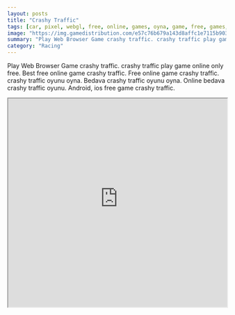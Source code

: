```yaml
---
layout: posts
title: "Crashy Traffic"
tags: [car, pixel, webgl, free, online, games, oyna, game, free, games, play, play, games]
image: "https://img.gamedistribution.com/e57c76b679a143d8affc1e7115b90322-1280x720.jpeg"
summary: "Play Web Browser Game crashy traffic. crashy traffic play game online only free. Best free online game crashy traffic. Free online game crashy traffic. crashy traffic oyunu oyna. Bedava crashy traffic oyunu oyna. Online bedava crashy traffic oyunu. Android, ios free game crashy traffic."
category: "Racing"
---
```


Play Web Browser Game crashy traffic. crashy traffic play game online only free. Best free online game crashy traffic. Free online game crashy traffic. crashy traffic oyunu oyna. Bedava crashy traffic oyunu oyna. Online bedava crashy traffic oyunu. Android, ios free game crashy traffic.

<iframe width="100%" height="480px;" src="https://html5.gamedistribution.com/e57c76b679a143d8affc1e7115b90322/"></iframe>